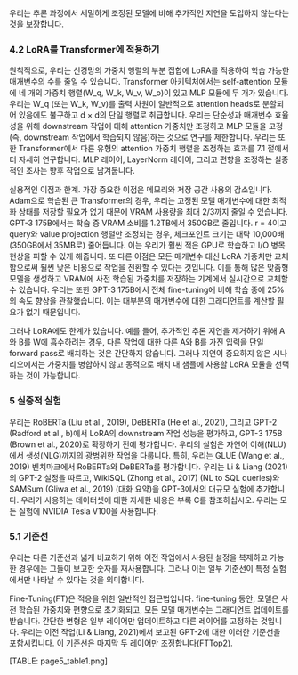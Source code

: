 우리는 추론 과정에서 세밀하게 조정된 모델에 비해 추가적인 지연을 도입하지 않는다는 것을 보장합니다.

### 4.2 LoRA를 Transformer에 적용하기

원칙적으로, 우리는 신경망의 가중치 행렬의 부분 집합에 LoRA를 적용하여 학습 가능한 매개변수의 수를 줄일 수 있습니다. Transformer 아키텍처에서는 self-attention 모듈에 네 개의 가중치 행렬(W_q, W_k, W_v, W_o)이 있고 MLP 모듈에 두 개가 있습니다. 우리는 W_q (또는 W_k, W_v)를 출력 차원이 일반적으로 attention heads로 분할되어 있음에도 불구하고 d × d의 단일 행렬로 취급합니다. 우리는 단순성과 매개변수 효율성을 위해 downstream 작업에 대해 attention 가중치만 조정하고 MLP 모듈을 고정(즉, downstream 작업에서 학습되지 않음)하는 것으로 연구를 제한합니다. 우리는 또한 Transformer에서 다른 유형의 attention 가중치 행렬을 조정하는 효과를 7.1 절에서 더 자세히 연구합니다. MLP 레이어, LayerNorm 레이어, 그리고 편향을 조정하는 실증적인 조사는 향후 작업으로 남겨둡니다.

실용적인 이점과 한계. 가장 중요한 이점은 메모리와 저장 공간 사용의 감소입니다. Adam으로 학습된 큰 Transformer의 경우, 우리는 고정된 모델 매개변수에 대한 최적화 상태를 저장할 필요가 없기 때문에 VRAM 사용량을 최대 2/3까지 줄일 수 있습니다. GPT-3 175B에서는 학습 중 VRAM 소비를 1.2TB에서 350GB로 줄입니다. r = 4이고 query와 value projection 행렬만 조정되는 경우, 체크포인트 크기는 대략 10,000배(350GB에서 35MB로) 줄어듭니다. 이는 우리가 훨씬 적은 GPU로 학습하고 I/O 병목 현상을 피할 수 있게 해줍니다. 또 다른 이점은 모든 매개변수 대신 LoRA 가중치만 교체함으로써 훨씬 낮은 비용으로 작업을 전환할 수 있다는 것입니다. 이를 통해 많은 맞춤형 모델을 생성하고 VRAM에 사전 학습된 가중치를 저장하는 기계에서 실시간으로 교체할 수 있습니다. 우리는 또한 GPT-3 175B에서 전체 fine-tuning에 비해 학습 중에 25%의 속도 향상을 관찰했습니다. 이는 대부분의 매개변수에 대한 그래디언트를 계산할 필요가 없기 때문입니다.

그러나 LoRA에도 한계가 있습니다. 예를 들어, 추가적인 추론 지연을 제거하기 위해 A와 B를 W에 흡수하려는 경우, 다른 작업에 대한 다른 A와 B를 가진 입력을 단일 forward pass로 배치하는 것은 간단하지 않습니다. 그러나 지연이 중요하지 않은 시나리오에서는 가중치를 병합하지 않고 동적으로 배치 내 샘플에 사용할 LoRA 모듈을 선택하는 것이 가능합니다.

### 5 실증적 실험

우리는 RoBERTa (Liu et al., 2019), DeBERTa (He et al., 2021), 그리고 GPT-2 (Radford et al., b)에서 LoRA의 downstream 작업 성능을 평가하고, GPT-3 175B (Brown et al., 2020)로 확장하기 전에 평가합니다. 우리의 실험은 자연어 이해(NLU)에서 생성(NLG)까지의 광범위한 작업을 다룹니다. 특히, 우리는 GLUE (Wang et al., 2019) 벤치마크에서 RoBERTa와 DeBERTa를 평가합니다. 우리는 Li & Liang (2021)의 GPT-2 설정을 따르고, WikiSQL (Zhong et al., 2017) (NL to SQL queries)와 SAMSum (Gliwa et al., 2019) (대화 요약)을 GPT-3에서의 대규모 실험에 추가합니다. 우리가 사용하는 데이터셋에 대한 자세한 내용은 부록 C를 참조하십시오. 우리는 모든 실험에 NVIDIA Tesla V100을 사용합니다.

### 5.1 기준선

우리는 다른 기준선과 넓게 비교하기 위해 이전 작업에서 사용된 설정을 복제하고 가능한 경우에는 그들이 보고한 숫자를 재사용합니다. 그러나 이는 일부 기준선이 특정 실험에서만 나타날 수 있다는 것을 의미합니다.

Fine-Tuning(FT)은 적응을 위한 일반적인 접근법입니다. fine-tuning 동안, 모델은 사전 학습된 가중치와 편향으로 초기화되고, 모든 모델 매개변수는 그래디언트 업데이트를 받습니다. 간단한 변형은 일부 레이어만 업데이트하고 다른 레이어를 고정하는 것입니다. 우리는 이전 작업(Li & Liang, 2021)에서 보고된 GPT-2에 대한 이러한 기준선을 포함시킵니다. 이 기준선은 마지막 두 레이어만 조정합니다(FTTop2).

[TABLE: page5_table1.png]